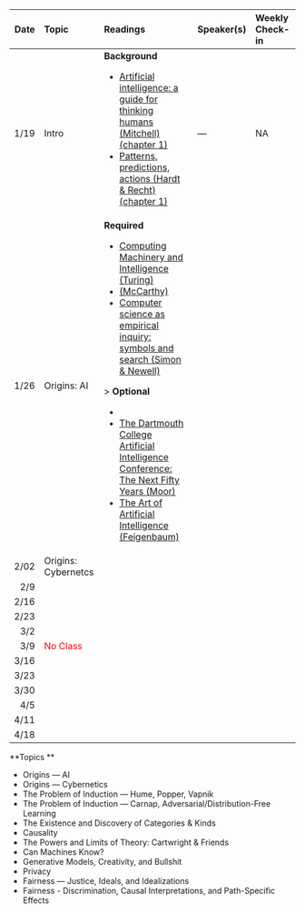 | Date | Topic | Readings |Speaker(s) | Weekly Check-in |
| ---: | :--- | :--- | :--- | :--- |
| 1/19 | Intro| **Background** <ul><li>[Artificial intelligence: a guide for thinking humans (Mitchell) (chapter 1)](https://drive.google.com/file/d/1iu8IxRclBRwZu0RmBknuN1_0IkJwz-P_/view?usp=sharing) </li><li>[Patterns, predictions, actions (Hardt & Recht) (chapter 1)](https://mlstory.org/) </li>|  —  | NA |
| 1/26 | Origins: AI | **Required** <ul><li>[Computing Machinery and Intelligence (Turing)]()</li><li>[(McCarthy)](http://jmc.stanford.edu/articles/dartmouth/dartmouth.pdf)</li><li>[Computer science as empirical inquiry: symbols and search (Simon & Newell)]()</li></ul>> **Optional** <ul><li><li>[The Dartmouth College Artificial Intelligence Conference: The Next Fifty Years (Moor)](file:///Users/zack/Downloads/1911-Article%20Text-1907-1-10-20080129.pdf)</li></li><li>[The Art of Artificial Intelligence (Feigenbaum)](http://i.stanford.edu/pub/cstr/reports/cs/tr/77/621/CS-TR-77-621.pdf)</li></ul>|||
| 2/02 | Origins: Cybernetcs||||
| 2/9||||
| 2/16||||
| 2/23||||
| 3/2||||
| 3/9| <FONT COLOR="#ff0000">No Class </FONT> |||
| 3/16||||
| 3/23||||
| 3/30||||
| 4/5||||
| 4/11||||
| 4/18||||


**Topics **
 * Origins — AI
 * Origins — Cybernetics
 * The Problem of Induction — Hume, Popper, Vapnik
 * The Problem of Induction — Carnap, Adversarial/Distribution-Free Learning
 * The Existence and Discovery of Categories & Kinds
 * Causality
 * The Powers and Limits of Theory: Cartwright & Friends
 * Can Machines Know?
 * Generative Models, Creativity, and Bullshit
 * Privacy 
 * Fairness — Justice, Ideals, and Idealizations
 * Fairness - Discrimination, Causal Interpretations, and Path-Specific Effects
